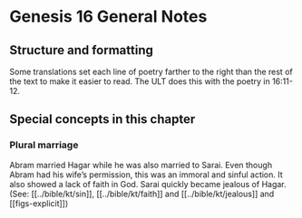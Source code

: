 # Genesis 16 General Notes
## Structure and formatting

Some translations set each line of poetry farther to the right than the rest of the text to make it easier to read. The ULT does this with the poetry in 16:11-12.

## Special concepts in this chapter

### Plural marriage
Abram married Hagar while he was also married to Sarai. Even though Abram had his wife’s permission, this was an immoral and sinful action. It also showed a lack of faith in God. Sarai quickly became jealous of Hagar. (See: [[../bible/kt/sin]], [[../bible/kt/faith]] and [[../bible/kt/jealous]] and [[figs-explicit]])